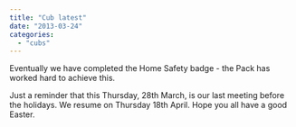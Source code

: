 ```yaml
---
title: "Cub latest"
date: "2013-03-24"
categories: 
  - "cubs"
---
```


Eventually we have completed the Home Safety badge - the Pack has worked hard to achieve this.

Just a reminder that this Thursday, 28th March, is our last meeting before the holidays. We resume on Thursday 18th April. Hope you all have a good Easter.
